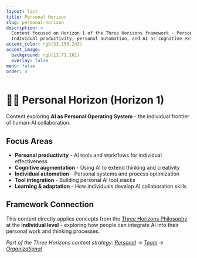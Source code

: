 ```yaml
---
layout: list
title: Personal Horizon
slug: personal-horizon
description: >
  Content focused on Horizon 1 of the Three Horizons framework - Personal AI integration.
  Individual productivity, personal automation, and AI as cognitive extension.
accent_color: rgb(33,150,243)
accent_image:
  background: rgb(13,71,161)
  overlay: false
menu: false
order: 4
---
```


# 🧑‍💻 Personal Horizon (Horizon 1)

Content exploring **AI as Personal Operating System** - the individual frontier of human-AI collaboration.

## Focus Areas

- **Personal productivity** - AI tools and workflows for individual effectiveness
- **Cognitive augmentation** - Using AI to extend thinking and creativity  
- **Individual automation** - Personal systems and process optimization
- **Tool integration** - Building personal AI tool stacks
- **Learning & adaptation** - How individuals develop AI collaboration skills

## Framework Connection

This content directly applies concepts from the [Three Horizons Philosophy](/three-horizons/) at the **individual level** - exploring how people can integrate AI into their personal work and thinking processes.

*Part of the Three Horizons content strategy: [Personal](/tag-personal-horizon/) → [Team](/tag-team-horizon/) → [Organizational](/tag-org-horizon/)*
